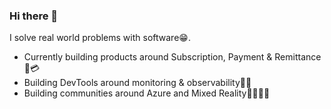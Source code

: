 ### Hi there 👋

I solve real world problems with software😁.
- Currently building products around Subscription, Payment & Remittance 🤑💳
- Building DevTools around monitoring & observability🔭🚨
- Building communities around Azure and Mixed Reality👨‍👩‍👧‍👧
<!--
**IzyPro/IzyPro** is a ✨ _special_ ✨ repository because its `README.md` (this file) appears on your GitHub profile.

Here are some ideas to get you started:

- 🔭 I’m currently working on ...
- 🌱 I’m currently learning ...
- 👯 I’m looking to collaborate on ...
- 🤔 I’m looking for help with ...
- 💬 Ask me about ...
- 📫 How to reach me: ...
- 😄 Pronouns: ...
- ⚡ Fun fact: ...
-->
